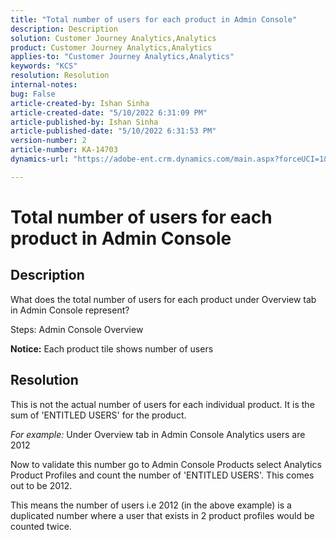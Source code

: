 ```yaml
---
title: "Total number of users for each product in Admin Console"
description: Description
solution: Customer Journey Analytics,Analytics
product: Customer Journey Analytics,Analytics
applies-to: "Customer Journey Analytics,Analytics"
keywords: "KCS"
resolution: Resolution
internal-notes: 
bug: False
article-created-by: Ishan Sinha
article-created-date: "5/10/2022 6:31:09 PM"
article-published-by: Ishan Sinha
article-published-date: "5/10/2022 6:31:53 PM"
version-number: 2
article-number: KA-14703
dynamics-url: "https://adobe-ent.crm.dynamics.com/main.aspx?forceUCI=1&pagetype=entityrecord&etn=knowledgearticle&id=f8724b5a-8fd0-ec11-a7b5-0022480a8753"

---
```

# Total number of users for each product in Admin Console

## Description


What does the total number of users for each product under Overview tab in Admin Console represent?

Steps: Admin Console  Overview

<b>Notice:</b> Each product tile shows number of users




## Resolution


This is not the actual number of users for each individual product. It is the sum of 'ENTITLED USERS' for the product.

*For example:* Under Overview tab in Admin Console Analytics users are 2012

Now to validate this number go to Admin Console  Products  select Analytics  Product Profiles and count the number of 'ENTITLED USERS'. This comes out to be 2012.

This means the number of users i.e 2012 (in the above example) is a duplicated number where a user that exists in 2 product profiles would be counted twice.
